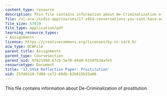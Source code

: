 ```yaml
---
content_type: resource
description: This file contains information about De-Criminalization of prostitution.
file: /ol-ocw-studio-app/courses/17-s914-conversations-you-cant-have-on-campus-race-ethnicity-gender-and-identity-spring-2012/25fd83187d00ce7269db62b815b33a06_MIT17_S914S12_pros3.pdf
file_size: 57019
file_type: application/pdf
learning_resource_types:
- Assignments
license: https://creativecommons.org/licenses/by-nc-sa/4.0/
ocw_type: OCWFile
parent_title: Assignments
parent_type: CourseSection
parent_uid: 9f62199d-67cb-5e70-d4a8-6310fb34afe5
resourcetype: Document
title: '17.S914 Reflection Paper: Prostitution'
uid: 25fd8318-7d00-ce72-69db-62b815b33a06
---
```

This file contains information about De-Criminalization of prostitution.